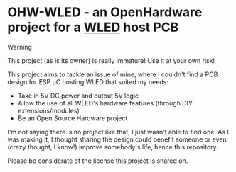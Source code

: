 # OHW-WLED - an OpenHardware project for a [WLED](https://github.com/Aircoookie/WLED) host PCB

> [!WARNING]
> This project (as is its owner) is really immature! Use it at your own risk!

This project aims to tackle an issue of mine, where I couldn't find a PCB design for ESP μC hosting WLED that suited my needs:
- Take in 5V DC power and output 5V logic
- Allow the use of all WLED's hardware features (through DIY extensions/modules)
- Be an Open Source Hardware project

I'm not saying there is no project like that, I just wasn't able to find one. As I was making it, I thought sharing the design could benefit someone or even (crazy thought, I know!) improve somebody's life, hence this repository.

Please be considerate of the license this project is shared on.
